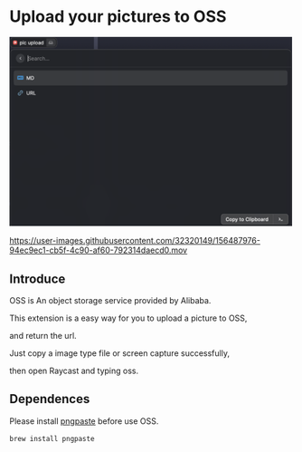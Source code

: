 # Upload your pictures to OSS

<img src="./media/upload-success.png" alt="upload-success screenshots" width="500">

https://user-images.githubusercontent.com/32320149/156487976-94ec9ec1-cb5f-4c90-af60-792314daecd0.mov

## Introduce

OSS is An object storage service provided by Alibaba.

This extension is a easy way for you to upload a picture to OSS,

and return the url.

Just copy a image type file or screen capture successfully,

then open Raycast and typing oss.

## Dependences

Please install [pngpaste](https://github.com/jcsalterego/pngpaste) before use OSS.

```
brew install pngpaste
```
